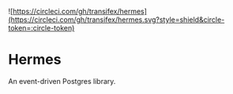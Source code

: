 ![https://circleci.com/gh/transifex/hermes](https://circleci.com/gh/transifex/hermes.svg?style=shield&circle-token=:circle-token)

Hermes
=======

An event-driven Postgres library.
